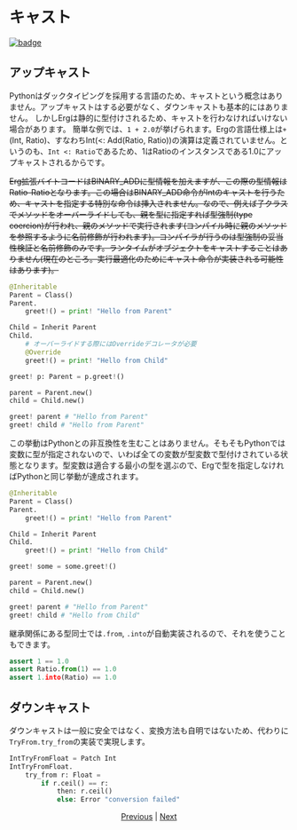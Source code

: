 # キャスト

[![badge](https://img.shields.io/endpoint.svg?url=https%3A%2F%2Fgezf7g7pd5.execute-api.ap-northeast-1.amazonaws.com%2Fdefault%2Fsource_up_to_date%3Fowner%3Derg-lang%26repos%3Derg%26ref%3Dmain%26path%3Ddoc/EN/syntax/type/17_type_casting.md%26commit_hash%3Db713e6f5cf9570255ccf44d14166cb2a9984f55a)](https://gezf7g7pd5.execute-api.ap-northeast-1.amazonaws.com/default/source_up_to_date?owner=erg-lang&repos=erg&ref=main&path=doc/EN/syntax/type/17_type_casting.md&commit_hash=b713e6f5cf9570255ccf44d14166cb2a9984f55a)

## アップキャスト

Pythonはダックタイピングを採用する言語のため、キャストという概念はありません。アップキャストはする必要がなく、ダウンキャストも基本的にはありません。
しかしErgは静的に型付けされるため、キャストを行わなければいけない場合があります。
簡単な例では、`1 + 2.0`が挙げられます。Ergの言語仕様上は`+`(Int, Ratio)、すなわちInt(<: Add(Ratio, Ratio))の演算は定義されていません。というのも、`Int <: Ratio`であるため、1はRatioのインスタンスである1.0にアップキャストされるからです。

~~Erg拡張バイトコードはBINARY_ADDに型情報を加えますが、この際の型情報はRatio-Ratioとなります。この場合はBINARY_ADD命令がIntのキャストを行うため、キャストを指定する特別な命令は挿入されません。なので、例えば子クラスでメソッドをオーバーライドしても、親を型に指定すれば型強制(type coercion)が行われ、親のメソッドで実行されます(コンパイル時に親のメソッドを参照するように名前修飾が行われます)。コンパイラが行うのは型強制の妥当性検証と名前修飾のみです。ランタイムがオブジェクトをキャストすることはありません(現在のところ。実行最適化のためにキャスト命令が実装される可能性はあります)。~~

```python
@Inheritable
Parent = Class()
Parent.
    greet!() = print! "Hello from Parent"

Child = Inherit Parent
Child.
    # オーバーライドする際にはOverrideデコレータが必要
    @Override
    greet!() = print! "Hello from Child"

greet! p: Parent = p.greet!()

parent = Parent.new()
child = Child.new()

greet! parent # "Hello from Parent"
greet! child # "Hello from Parent"
```

この挙動はPythonとの非互換性を生むことはありません。そもそもPythonでは変数に型が指定されないので、いわば全ての変数が型変数で型付けされている状態となります。型変数は適合する最小の型を選ぶので、Ergで型を指定しなければPythonと同じ挙動が達成されます。

```python
@Inheritable
Parent = Class()
Parent.
    greet!() = print! "Hello from Parent"

Child = Inherit Parent
Child.
    greet!() = print! "Hello from Child"

greet! some = some.greet!()

parent = Parent.new()
child = Child.new()

greet! parent # "Hello from Parent"
greet! child # "Hello from Child"
```

継承関係にある型同士では`.from`, `.into`が自動実装されるので、それを使うこともできます。

```python
assert 1 == 1.0
assert Ratio.from(1) == 1.0
assert 1.into(Ratio) == 1.0
```

## ダウンキャスト

ダウンキャストは一般に安全ではなく、変換方法も自明ではないため、代わりに`TryFrom.try_from`の実装で実現します。

```python
IntTryFromFloat = Patch Int
IntTryFromFloat.
    try_from r: Float =
        if r.ceil() == r:
            then: r.ceil()
            else: Error "conversion failed"
```

<p align='center'>
    <a href='./16_subtyping.md'>Previous</a> | <a href='./18_mut.md'>Next</a>
</p>
